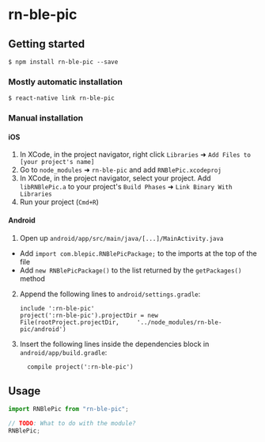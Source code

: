 # rn-ble-pic

## Getting started

`$ npm install rn-ble-pic --save`

### Mostly automatic installation

`$ react-native link rn-ble-pic`

### Manual installation

#### iOS

1. In XCode, in the project navigator, right click `Libraries` ➜ `Add Files to [your project's name]`
2. Go to `node_modules` ➜ `rn-ble-pic` and add `RNBlePic.xcodeproj`
3. In XCode, in the project navigator, select your project. Add `libRNBlePic.a` to your project's `Build Phases` ➜ `Link Binary With Libraries`
4. Run your project (`Cmd+R`)

#### Android

1. Open up `android/app/src/main/java/[...]/MainActivity.java`

- Add `import com.blepic.RNBlePicPackage;` to the imports at the top of the file
- Add `new RNBlePicPackage()` to the list returned by the `getPackages()` method

2. Append the following lines to `android/settings.gradle`:
   ```
   include ':rn-ble-pic'
   project(':rn-ble-pic').projectDir = new File(rootProject.projectDir, 	'../node_modules/rn-ble-pic/android')
   ```
3. Insert the following lines inside the dependencies block in `android/app/build.gradle`:
   ```
     compile project(':rn-ble-pic')
   ```

## Usage

```javascript
import RNBlePic from "rn-ble-pic";

// TODO: What to do with the module?
RNBlePic;
```
